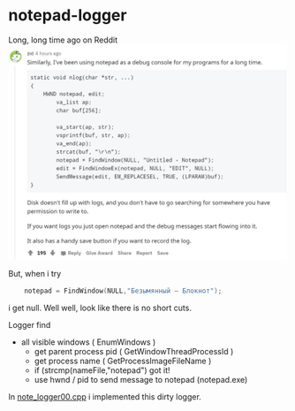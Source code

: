# notepad-logger

Long, long time ago on Reddit
![reddit](notepad_log.jpeg)

But, when i try
```C
    notepad = FindWindow(NULL,"Безымянный — Блокнот");
```
i get null. Well well, look like there is no short cuts.

Logger find 
- all visible windows ( EnumWindows )
  - get parent process pid ( GetWindowThreadProcessId )
  - get process name ( GetProcessImageFileName )
  - if (strcmp(nameFile,"notepad") got it!
  - use hwnd / pid to send message to notepad (notepad.exe)


In [note_logger00.cpp](note_logger00.cpp) i implemented this dirty logger.
